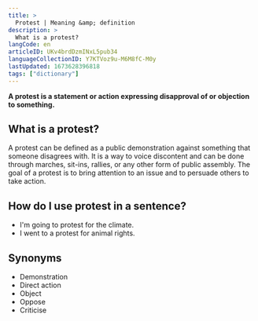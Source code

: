 ```yaml
---
title: >
  Protest | Meaning &amp; definition
description: >
  What is a protest?
langCode: en
articleID: UKv4brdDzmINxL5pub34
languageCollectionID: Y7KTVoz9u-M6M8fC-M0y
lastUpdated: 1673628396818
tags: ["dictionary"]
---
```


**A protest is a statement or action expressing disapproval of or objection to something.**

## What is a protest?

A protest can be defined as a public demonstration against something that someone disagrees with. It is a way to voice discontent and can be done through marches, sit-ins, rallies, or any other form of public assembly. The goal of a protest is to bring attention to an issue and to persuade others to take action.

## How do I use protest in a sentence?

-   I'm going to protest for the climate.
-   I went to a protest for animal rights.

## Synonyms

-   Demonstration
-   Direct action
-   Object
-   Oppose
-   Criticise